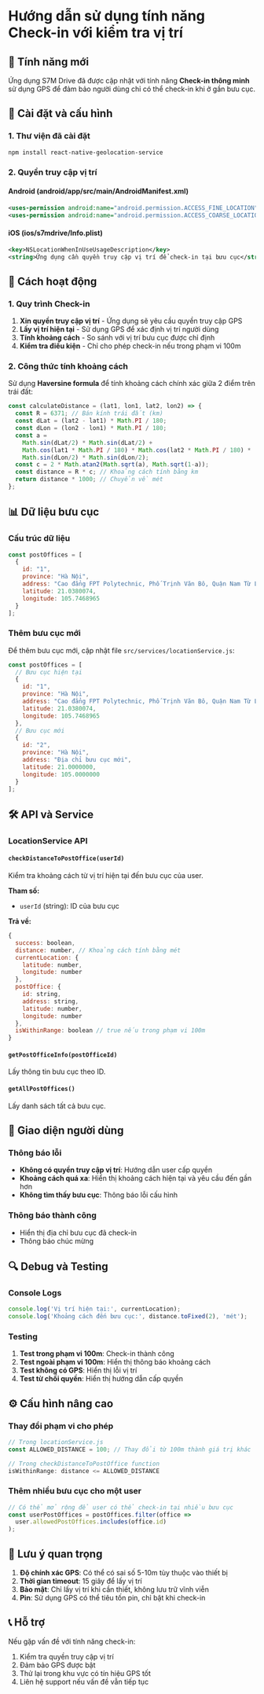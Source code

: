 # Hướng dẫn sử dụng tính năng Check-in với kiểm tra vị trí

## 📍 Tính năng mới

Ứng dụng S7M Drive đã được cập nhật với tính năng **Check-in thông minh** sử dụng GPS để đảm bảo người dùng chỉ có thể check-in khi ở gần bưu cục.

## 🔧 Cài đặt và cấu hình

### 1. Thư viện đã cài đặt
```bash
npm install react-native-geolocation-service
```

### 2. Quyền truy cập vị trí

#### Android (android/app/src/main/AndroidManifest.xml)
```xml
<uses-permission android:name="android.permission.ACCESS_FINE_LOCATION" />
<uses-permission android:name="android.permission.ACCESS_COARSE_LOCATION" />
```

#### iOS (ios/s7mdrive/Info.plist)
```xml
<key>NSLocationWhenInUseUsageDescription</key>
<string>Ứng dụng cần quyền truy cập vị trí để check-in tại bưu cục</string>
```

## 🚀 Cách hoạt động

### 1. Quy trình Check-in
1. **Xin quyền truy cập vị trí** - Ứng dụng sẽ yêu cầu quyền truy cập GPS
2. **Lấy vị trí hiện tại** - Sử dụng GPS để xác định vị trí người dùng
3. **Tính khoảng cách** - So sánh với vị trí bưu cục được chỉ định
4. **Kiểm tra điều kiện** - Chỉ cho phép check-in nếu trong phạm vi 100m

### 2. Công thức tính khoảng cách
Sử dụng **Haversine formula** để tính khoảng cách chính xác giữa 2 điểm trên trái đất:

```javascript
const calculateDistance = (lat1, lon1, lat2, lon2) => {
  const R = 6371; // Bán kính trái đất (km)
  const dLat = (lat2 - lat1) * Math.PI / 180;
  const dLon = (lon2 - lon1) * Math.PI / 180;
  const a = 
    Math.sin(dLat/2) * Math.sin(dLat/2) +
    Math.cos(lat1 * Math.PI / 180) * Math.cos(lat2 * Math.PI / 180) * 
    Math.sin(dLon/2) * Math.sin(dLon/2);
  const c = 2 * Math.atan2(Math.sqrt(a), Math.sqrt(1-a));
  const distance = R * c; // Khoảng cách tính bằng km
  return distance * 1000; // Chuyển về mét
};
```

## 📊 Dữ liệu bưu cục

### Cấu trúc dữ liệu
```javascript
const postOffices = [
  {
    id: "1",
    province: "Hà Nội",
    address: "Cao đẳng FPT Polytechnic, Phố Trịnh Văn Bô, Quận Nam Từ Liêm, Hà Nội",
    latitude: 21.0380074,
    longitude: 105.7468965
  }
];
```

### Thêm bưu cục mới
Để thêm bưu cục mới, cập nhật file `src/services/locationService.js`:

```javascript
const postOffices = [
  // Bưu cục hiện tại
  {
    id: "1",
    province: "Hà Nội",
    address: "Cao đẳng FPT Polytechnic, Phố Trịnh Văn Bô, Quận Nam Từ Liêm, Hà Nội",
    latitude: 21.0380074,
    longitude: 105.7468965
  },
  // Bưu cục mới
  {
    id: "2",
    province: "Hà Nội",
    address: "Địa chỉ bưu cục mới",
    latitude: 21.0000000,
    longitude: 105.0000000
  }
];
```

## 🛠️ API và Service

### LocationService API

#### `checkDistanceToPostOffice(userId)`
Kiểm tra khoảng cách từ vị trí hiện tại đến bưu cục của user.

**Tham số:**
- `userId` (string): ID của bưu cục

**Trả về:**
```javascript
{
  success: boolean,
  distance: number, // Khoảng cách tính bằng mét
  currentLocation: {
    latitude: number,
    longitude: number
  },
  postOffice: {
    id: string,
    address: string,
    latitude: number,
    longitude: number
  },
  isWithinRange: boolean // true nếu trong phạm vi 100m
}
```

#### `getPostOfficeInfo(postOfficeId)`
Lấy thông tin bưu cục theo ID.

#### `getAllPostOffices()`
Lấy danh sách tất cả bưu cục.

## 📱 Giao diện người dùng

### Thông báo lỗi
- **Không có quyền truy cập vị trí**: Hướng dẫn user cấp quyền
- **Khoảng cách quá xa**: Hiển thị khoảng cách hiện tại và yêu cầu đến gần hơn
- **Không tìm thấy bưu cục**: Thông báo lỗi cấu hình

### Thông báo thành công
- Hiển thị địa chỉ bưu cục đã check-in
- Thông báo chúc mừng

## 🔍 Debug và Testing

### Console Logs
```javascript
console.log('Vị trí hiện tại:', currentLocation);
console.log('Khoảng cách đến bưu cục:', distance.toFixed(2), 'mét');
```

### Testing
1. **Test trong phạm vi 100m**: Check-in thành công
2. **Test ngoài phạm vi 100m**: Hiển thị thông báo khoảng cách
3. **Test không có GPS**: Hiển thị lỗi vị trí
4. **Test từ chối quyền**: Hiển thị hướng dẫn cấp quyền

## ⚙️ Cấu hình nâng cao

### Thay đổi phạm vi cho phép
```javascript
// Trong locationService.js
const ALLOWED_DISTANCE = 100; // Thay đổi từ 100m thành giá trị khác

// Trong checkDistanceToPostOffice function
isWithinRange: distance <= ALLOWED_DISTANCE
```

### Thêm nhiều bưu cục cho một user
```javascript
// Có thể mở rộng để user có thể check-in tại nhiều bưu cục
const userPostOffices = postOffices.filter(office => 
  user.allowedPostOffices.includes(office.id)
);
```

## 🚨 Lưu ý quan trọng

1. **Độ chính xác GPS**: Có thể có sai số 5-10m tùy thuộc vào thiết bị
2. **Thời gian timeout**: 15 giây để lấy vị trí
3. **Bảo mật**: Chỉ lấy vị trí khi cần thiết, không lưu trữ vĩnh viễn
4. **Pin**: Sử dụng GPS có thể tiêu tốn pin, chỉ bật khi check-in

## 📞 Hỗ trợ

Nếu gặp vấn đề với tính năng check-in:
1. Kiểm tra quyền truy cập vị trí
2. Đảm bảo GPS được bật
3. Thử lại trong khu vực có tín hiệu GPS tốt
4. Liên hệ support nếu vấn đề vẫn tiếp tục 
